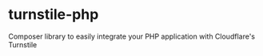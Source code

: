 # turnstile-php
Composer library to easily integrate your PHP application with Cloudflare's Turnstile
